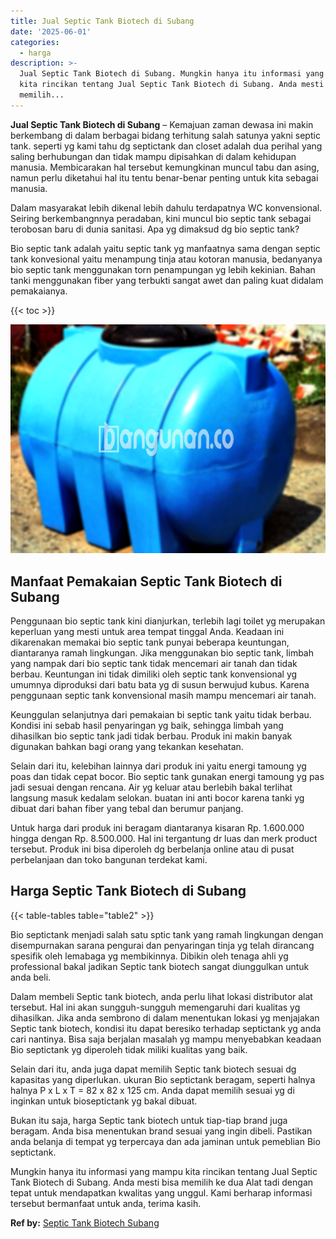 ```yaml
---
title: Jual Septic Tank Biotech di Subang
date: '2025-06-01'
categories:
  - harga
description: >-
  Jual Septic Tank Biotech di Subang. Mungkin hanya itu informasi yang mampu
  kita rincikan tentang Jual Septic Tank Biotech di Subang. Anda mesti bisa
  memilih...
---
```


**Jual Septic Tank Biotech di Subang** – Kemajuan zaman dewasa ini makin berkembang di dalam berbagai bidang terhitung salah satunya yakni septic tank. seperti yg kami tahu dg septictank dan closet adalah dua perihal yang saling berhubungan dan tidak mampu dipisahkan di dalam kehidupan manusia. Membicarakan hal tersebut kemungkinan muncul tabu dan asing, namun perlu diketahui hal itu tentu benar-benar penting untuk kita sebagai manusia.

Dalam masyarakat lebih dikenal lebih dahulu terdapatnya WC konvensional. Seiring berkembangnnya peradaban, kini muncul bio septic tank sebagai terobosan baru di dunia sanitasi. Apa yg dimaksud dg bio septic tank?

Bio septic tank adalah yaitu septic tank yg manfaatnya sama dengan septic tank konvesional yaitu menampung tinja atau kotoran manusia, bedanyanya bio septic tank menggunakan torn penampungan yg lebih kekinian. Bahan tanki menggunakan fiber yang terbukti sangat awet dan paling kuat didalam pemakaianya.

{{< toc >}}

![Jual Septic Tank Biotech di Subang](/images/jual-bio-septictank-03.png)

## Manfaat Pemakaian Septic Tank Biotech di Subang

Penggunaan bio septic tank kini dianjurkan, terlebih lagi toilet yg merupakan keperluan yang mesti untuk area tempat tinggal Anda. Keadaan ini dikarenakan memakai bio septic tank punyai beberapa keuntungan, diantaranya ramah lingkungan. Jika menggunakan bio septic tank, limbah yang nampak dari bio septic tank tidak mencemari air tanah dan tidak berbau. Keuntungan ini tidak dimiliki oleh septic tank konvensional yg umumnya diproduksi dari batu bata yg di susun berwujud kubus. Karena penggunaan septic tank konvensional masih mampu mencemari air tanah.

Keunggulan selanjutnya dari pemakaian bi septic tank yaitu tidak berbau. Kondisi ini sebab hasil penyaringan yg baik, sehingga limbah yang dihasilkan bio septic tank jadi tidak berbau. Produk ini makin banyak digunakan bahkan bagi orang yang tekankan kesehatan.

Selain dari itu, kelebihan lainnya dari produk ini yaitu energi tamoung yg poas dan tidak cepat bocor. Bio septic tank gunakan energi tamoung yg pas jadi sesuai dengan rencana. Air yg keluar atau berlebih bakal terlihat langsung masuk kedalam selokan. buatan ini anti bocor karena tanki yg dibuat dari bahan fiber yang tebal dan berumur panjang.

Untuk harga dari produk ini beragam diantaranya kisaran Rp. 1.600.000 hingga dengan Rp. 8.500.000. Hal ini tergantung dr luas dan merk product tersebut. Produk ini bisa diperoleh dg berbelanja online atau di pusat perbelanjaan dan toko bangunan terdekat kami.

## Harga Septic Tank Biotech di Subang

{{< table-tables table="table2" >}}

Bio septictank menjadi salah satu sptic tank yang ramah lingkungan dengan disempurnakan sarana pengurai dan penyaringan tinja yg telah dirancang spesifik oleh lemabaga yg membikinnya. Dibikin oleh tenaga ahli yg professional bakal jadikan Septic tank biotech sangat diunggulkan untuk anda beli.

Dalam membeli Septic tank biotech, anda perlu lihat lokasi distributor alat tersebut. Hal ini akan sungguh-sungguh memengaruhi dari kualitas yg dihasilkan. Jika anda sembrono di dalam menentukan lokasi yg menjajakan Septic tank biotech, kondisi itu dapat beresiko terhadap septictank yg anda cari nantinya. Bisa saja berjalan masalah yg mampu menyebabkan keadaan Bio septictank yg diperoleh tidak miliki kualitas yang baik.

Selain dari itu, anda juga dapat memilih Septic tank biotech sesuai dg kapasitas yang diperlukan. ukuran Bio septictank beragam, seperti halnya halnya P x L x T = 82 x 82 x 125 cm. Anda dapat memilih sesuai yg di inginkan untuk bioseptictank yg bakal dibuat.

Bukan itu saja, harga Septic tank biotech untuk tiap-tiap brand juga beragam. Anda bisa menentukan brand sesuai yang ingin dibeli. Pastikan anda belanja di tempat yg terpercaya dan ada jaminan untuk pemeblian Bio septictank.

Mungkin hanya itu informasi yang mampu kita rincikan tentang Jual Septic Tank Biotech di Subang. Anda mesti bisa memilih ke dua Alat tadi dengan tepat untuk mendapatkan kwalitas yang unggul. Kami berharap informasi tersebut bermanfaat untuk anda, terima kasih.

**Ref by:** [Septic Tank Biotech Subang](https://id.wikipedia.org/wiki/Septic)
